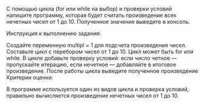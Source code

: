 С помощью цикла (for или while на выбор) и проверки условий напишите программу, которая будет считать произведение всех нечетных чисел от 1 до 10. Полученное значение выведите в консоль.

Инструкция к выполнению задания:

Создайте переменную multipl = 1 для подсчета произведения чисел.
Составьте цикл с перебором чисел от 1 до 10. Цикл может быть for или while.
В цикле добавьте проверку условий: если число четное — пропускайте итерацию, если нечетное — добавляйте в итоговое произведение.
После работы цикла выведите полученное произведение
Критерии оценки:

В программе используется один из видов цикла и проверка условий, правильно вычисляется произведение нечетных чисел от 1 до 10.
